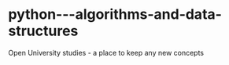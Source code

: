 python---algorithms-and-data-structures
=======================================

Open University studies - a place to keep any new concepts
